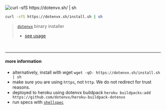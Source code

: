 ![curl -sfS https://dotenvx.sh/ | sh](https://dotenvx.com/binary-banner.png)
```sh
curl -sfS https://dotenvx.sh/install.sh | sh
```
> [`dotenvx`](https://github.com/dotenvx/dotenvx#readme) binary installer
>
> * [see usage](https://github.com/dotenvx/dotenvx#readme)

&nbsp;

---

#### more information

* alternatively, install with wget `wget -qO- https://dotenvx.sh/install.sh | sh`
* make sure you are using `https`, not `http`. We do not redirect for trust reasons.
* deployed to heroku using dotenvx buildpack `heroku buildpacks:add https://github.com/dotenvx/heroku-buildpack-dotenvx`
* run specs with [`shellspec`](https://github.com/shellspec/shellspec)
